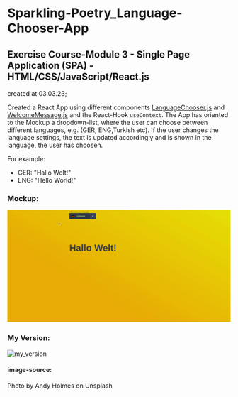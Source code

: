 # Sparkling-Poetry_Language-Chooser-App

## Exercise Course-Module 3 - Single Page Application (SPA) - HTML/CSS/JavaScript/React.js

created at 03.03.23;

Created a React App using different components [LanguageChooser.js](./src/components/Header/LanguageChooser.js) and [WelcomeMessage.js](./src/components/Content/WelcomeMessage.js) and the React-Hook `useContext`.
The App has oriented to the Mockup a dropdown-list, where the user can choose between different languages, e.g. (GER, ENG,Turkish etc). If the user changes the language settings, the text is updated accordingly and is shown in the language, the user has choosen.

For example:

- GER: "Hallo Welt!"
- ENG: "Hello World!"

### Mockup:

![mockup](./src/image/language-setter.gif)

### My Version:

![my_version](./src/image/my_version.gif)

#### image-source:

Photo by Andy Holmes on Unsplash
